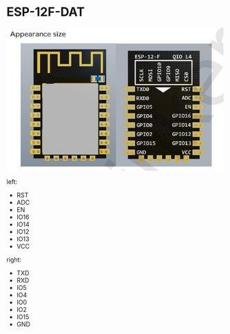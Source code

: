 
# ESP-12F-DAT

![](43-27-15-15-12-2022.png)

left:
- RST
- ADC
- EN
- IO16
- IO14
- IO12
- IO13 
- VCC

right: 
- TXD
- RXD
- IO5
- IO4
- IO0
- IO2
- IO15
- GND